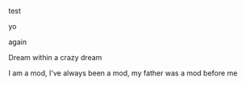 test

yo

again

Dream within a crazy dream

I am a mod, I've always been a mod, my father was a mod before me

